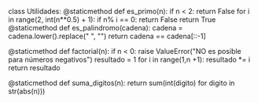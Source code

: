 class Utilidades:
  @staticmethod
  def es_primo(n):
    if n < 2:
        return False
    for i in range(2, int(n**0.5) + 1):
      if n% i == 0:
          return False
    return True
@staticmethod
def es_palindromo(cadena):
   cadena = cadena.lower().replace(" ", "")
   return cadena == cadena[::-1]

@staticmethod 
def factorial(n):
   if n < 0:
       raise ValueError("NO es posible para números negativos")
   resultado = 1
    for i in range(1,n +1):
        resultado *= i
    return resultado

@staticmethod
def suma_digitos(n):
    return sum(int(digito) for digito in str(abs(n)))
  
